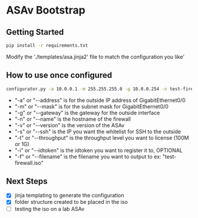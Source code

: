 # ASAv Bootstrap

## Getting Started

``` bash
pip install -r requirements.txt
```

Modify the './templates/asa.jinja2' file to match the configuration you like'


## How to use once configured

``` bash
configurator.py -a 10.0.0.1 -m 255.255.255.0 -g 10.0.0.254 -n test-firewall -v 9.7.1 -f test-firewall.iso -s 8.8.8.8 -t 1G
```

- "-a" or "--address" is for the outside IP address of GigabitEthernet0/0
- "-m" or "--mask" is for the subnet mask for GigabitEthernet0/0
- "-g" or "--gateway" is the gateway for the outside interface
- "-n" or "--name" is the hostname of the firewall
- "-v" or "--version" is the version of the ASAv
- "-s" or "--ssh" is the IP you want the whitelist for SSH to the outside
- "-t" or "--throughput" is the throughput level you want to license (100M or 1G)
- "-i" or "--idtoken" is the idtoken you want to register it to, OPTIONAL
- "-f" or "--filename" is the filename you want to output to ex: "test-firewall.iso"

## Next Steps
- [x] jinja templating to generate the configuration
- [x] folder structure created to be placed in the iso
- [ ] testing the iso on a lab ASAv
